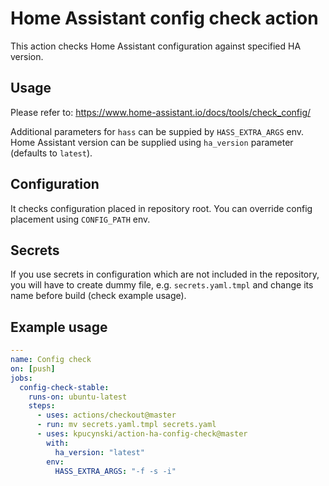 # Home Assistant config check action

This action checks Home Assistant configuration against specified HA version.

## Usage

Please refer to: https://www.home-assistant.io/docs/tools/check_config/

Additional parameters for `hass` can be suppied by `HASS_EXTRA_ARGS` env.
Home Assistant version can be supplied using `ha_version` parameter (defaults to `latest`).

## Configuration

It checks configuration placed in repository root.
You can override config placement using `CONFIG_PATH` env.

## Secrets

If you use secrets in configuration which are not included in the repository,
you will have to create dummy file, e.g. `secrets.yaml.tmpl` and change its name before build (check example usage).

## Example usage

```yaml
---
name: Config check
on: [push]
jobs:
  config-check-stable:
    runs-on: ubuntu-latest
    steps:
      - uses: actions/checkout@master
      - run: mv secrets.yaml.tmpl secrets.yaml
      - uses: kpucynski/action-ha-config-check@master
        with:
          ha_version: "latest"
        env:
          HASS_EXTRA_ARGS: "-f -s -i"
```
